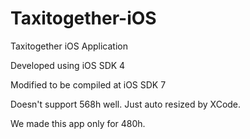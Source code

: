 Taxitogether-iOS
================

Taxitogether iOS Application

Developed using iOS SDK 4

Modified to be compiled at iOS SDK 7


Doesn't support 568h well. Just auto resized by XCode. 

We made this app only for 480h. 
